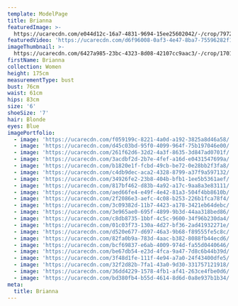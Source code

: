 ```yaml
---
template: ModelPage
title: Brianna
featuredImage: >-
  https://ucarecdn.com/e044d12c-16a7-4831-9694-15ee25602042/-/crop/7972x3876/6,0/-/preview/
featuredVideo: 'https://ucarecdn.com/d6f96008-0af3-4e47-8ba7-75596282f12b/'
imageThumbnail: >-
  https://ucarecdn.com/6427a985-23bc-4323-8d08-42107cc9aac3/-/crop/1701x2365/3792,23/-/preview/
firstName: Brianna
collection: Women
height: 175cm
measurementType: bust
bust: 76cm
waist: 61cm
hips: 83cm
size: '6'
shoeSize: '7'
hair: Blonde
eyes: Blue
imagePortfolio:
  - image: 'https://ucarecdn.com/f059199c-8221-4a0d-a192-3825a8d46a58/'
  - image: 'https://ucarecdn.com/d45c03bd-95f0-4099-964f-75b197046e00/'
  - image: 'https://ucarecdn.com/261f62d6-32d2-4a3f-8635-3d847ad0701f/'
  - image: 'https://ucarecdn.com/3acdbf2d-2b7e-4fef-a16d-e0431547699a/'
  - image: 'https://ucarecdn.com/b1820e1f-fcbd-49cb-be72-0e28bb2f3fa8/'
  - image: 'https://ucarecdn.com/c4db9dec-aca2-4328-8799-a37f9a597132/'
  - image: 'https://ucarecdn.com/34926fe2-23b8-404b-bfb1-1ee5b5361aef/'
  - image: 'https://ucarecdn.com/817bf462-d83b-4a92-a17c-9aa8a3e83111/'
  - image: 'https://ucarecdn.com/aed66fe4-e49f-4e42-81a3-504f4bb8610b/'
  - image: 'https://ucarecdn.com/2f2086e3-aefc-4c08-b253-226b1fca78f4/'
  - image: 'https://ucarecdn.com/3c09382d-11b7-4423-a178-3421eb64debc/'
  - image: 'https://ucarecdn.com/3e965ae0-695f-4899-9b3d-44aa318bed86/'
  - image: 'https://ucarecdn.com/c8db8735-1bbf-4c5c-9600-34f96b230da4/'
  - image: 'https://ucarecdn.com/01c03f73-130a-4d27-bf36-2ad41932271e/'
  - image: 'https://ucarecdn.com/d520e677-d697-46a3-9b68-f89555fe5c8c/'
  - image: 'https://ucarecdn.com/82fa0b9a-783d-4aac-b382-8088fb44ecd6/'
  - image: 'https://ucarecdn.com/bcf69837-e6ab-4009-974d-fa55d0440646/'
  - image: 'https://ucarecdn.com/be67db54-e23d-4fca-9a47-7d8c6b44b39d/'
  - image: 'https://ucarecdn.com/3f48d1fe-111f-4e94-a7a0-24f43400dfe5/'
  - image: 'https://ucarecdn.com/32f2d82b-7fa1-43a0-9d30-331757121918/'
  - image: 'https://ucarecdn.com/36dd4229-1578-4fb1-af41-263ce4fbe0d6/'
  - image: 'https://ucarecdn.com/bd380fb4-b55d-4614-8d6d-0a8e937b1b34/'
meta:
  title: Brianna
---
```


